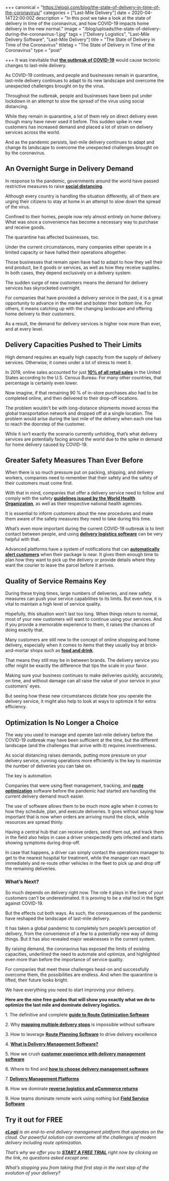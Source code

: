 +++
canonical = "https://elogii.com/blog/the-state-of-delivery-in-time-of-the-coronavirus/"
categories = ["Last-Mile Delivery"]
date = 2020-04-14T22:00:00Z
description = "In this post we take a look at the state of delivery in time of the coronavirus, and how COVID-19 impacts home delivery in the new normal."
image = "/blog/uploads/the-state-of-delivery-during-the-coronavirus-1.jpg"
tags = ["Delivery Logistics", "Last-Mile Delivery Software", "Last-Mile Delivery"]
title = "The State of Delivery in Time of the Coronavirus"
titletag = "The State of Delivery in Time of the Coronavirus"
type = "post"

+++
It was inevitable that [**the outbreak of COVID-19**](https://www.who.int/westernpacific/emergencies/covid-19) would cause tectonic changes to last-mile delivery.

As COVID-19 continues, and people and businesses remain in quarantine, last-mile delivery continues to adapt to its new landscape and overcome the unexpected challenges brought on by the virus.

Throughout the outbreak, people and businesses have been put under lockdown in an attempt to slow the spread of the virus using social distancing.

While they remain in quarantine, a lot of them rely on direct delivery even though many have never used it before. This sudden spike in new customers has increased demand and placed a lot of strain on delivery services across the world.

And as the pandemic persists, last-mile delivery continues to adapt and change its landscape to overcome the unexpected challenges brought on by the coronavirus.

## An Overnight Surge in Delivery Demand

In response to the pandemic, governments around the world have passed restrictive measures to raise [**social distancing**](https://www.cdc.gov/coronavirus/2019-ncov/prevent-getting-sick/social-distancing.html).

Although every country is handling the situation differently, all of them are urging their citizens to stay at home in an attempt to slow down the spread of the virus.

Confined to their homes, people now rely almost entirely on home delivery. What was once a convenience has become a necessary way to purchase and receive goods.

The quarantine has affected businesses, too.

Under the current circumstances, many companies either operate in a limited capacity or have halted their operations altogether.

Those businesses that remain open have had to adapt to how they sell their end product, be it goods or services, as well as how they receive supplies. In both cases, they depend exclusively on a delivery system.

The sudden surge of new customers means the demand for delivery services has skyrocketed overnight.

For companies that have provided a delivery service in the past, it is a great opportunity to advance in the market and bolster their bottom line. For others, it means catching up with the changing landscape and offering home delivery to their customers.

As a result, the demand for delivery services is higher now more than ever, and at every level.

## Delivery Capacities Pushed to Their Limits

High demand requires an equally high capacity from the supply of delivery services. Otherwise, it comes under a lot of stress to meet it.

In 2019, online sales accounted for just [**10% of all retail sales**](https://www.businessinsider.com/ecommerce-topped-10-percent-of-us-retail-in-2019-2020-2) in the United States according to the U.S. Census Bureau. For many other countries, that percentage is certainly even lower.

Now imagine, if that remaining 90 % of in-store purchases also had to be completed online, and then delivered to their drop-off locations.

The problem wouldn’t be with long-distance shipments moved across the global transportation network and dropped off at a single location. The problem would arise during the last mile of the delivery when each one has to reach the doorstep of the customer.

While it isn’t exactly the scenario currently unfolding, that’s what delivery services are potentially facing around the world due to the spike in demand for home delivery caused by COVID-19.

## Greater Safety Measures Than Ever Before

When there is so much pressure put on packing, shipping, and delivery workers, companies need to remember that their safety and the safety of their customers must come first.

With that in mind, companies that offer a delivery service need to follow and comply with the safety [**guidelines issued by the World Health Organization**](https://www.who.int/emergencies/diseases/novel-coronavirus-2019/technical-guidance), as well as their respective national health agencies.

It is essential to inform customers about the new procedures and make them aware of the safety measures they need to take during this time.

What’s even more important during the current COVID-19 outbreak is to limit contact between people, and using [**delivery logistics software**](https://elogii.com/) can be very helpful with that.

Advanced platforms have a system of notifications that can [**automatically alert customers**](https://elogii.com/capabilities/communication-alerts) when their package is near. It gives them enough time to plan how they want to pick up the delivery or provide details where they want the courier to leave the parcel before it arrives.

## Quality of Service Remains Key

During these trying times, large numbers of deliveries, and new safety measures can push your service capabilities to its limits. But even now, it is vital to maintain a high level of service quality.

Hopefully, this situation won’t last too long. When things return to normal, most of your new customers will want to continue using your services. And if you provide a memorable experience to them, it raises the chances of doing exactly that.

Many customers are still new to the concept of online shopping and home delivery, especially when it comes to items that they usually buy at brick-and-mortar shops such as [**food and drink**](https://elogii.com/industries/food-drink).

That means they still may be in between brands. The delivery service you offer might be exactly the difference that tips the scale in your favor.

Making sure your business continues to make deliveries quickly, accurately, on time, and without damage can all raise the value of your service in your customers' eyes.

But seeing how these new circumstances dictate how you operate the delivery service, it might also help to look at ways to optimize it for extra efficiency.

## Optimization Is No Longer a Choice

The way you used to manage and operate last-mile delivery before the COVID-19 outbreak may have been sufficient at the time, but the different landscape (and the challenges that arrive with it) requires inventiveness.

As social distancing raises demands, putting more pressure on your delivery service, running operations more efficiently is the key to maximize the number of deliveries you can take on.

The key is automation.

Companies that were using fleet management, tracking, and [**route optimization**](https://elogii.com/blog/what-is-route-optimization-and-why-you-need-it/) software before the pandemic had started are handling the current delivery demand much easier.

The use of software allows them to be much more agile when it comes to how they schedule, plan, and execute deliveries. It goes without saying how important that is now when orders are arriving round the clock, while resources are spread thinly.

Having a central hub that can receive orders, send them out, and track them in the field also helps in case a driver unexpectedly gets infected and starts showing symptoms during drop-off.

In case that happens, a driver can simply contact the operations manager to get to the nearest hospital for treatment, while the manager can react immediately and re-route other vehicles in the fleet to pick up and drop off the remaining deliveries.

### What’s Next?

So much depends on delivery right now. The role it plays in the lives of your customers can’t be underestimated. It is proving to be a vital tool in the fight against COVID-19.

But the effects cut both ways. As such, the consequences of the pandemic have reshaped the landscape of last-mile delivery.

It has taken a global pandemic to completely turn people’s perception of delivery, from the convenience of a few to a potentially new way of doing things. But it has also revealed major weaknesses in the current system.

By raising demand, the coronavirus has exposed the limits of existing capacities, underlined the need to automate and optimize, and highlighted even more than before the importance of service quality.

For companies that meet these challenges head-on and successfully overcome them, the possibilities are endless. And when the quarantine is lifted, their future looks bright.

We have everything you need to start improving your delivery.

**Here are the nine free guides that will show you exactly what we do to optimize the last mile and dominate delivery logistics.**

1\. The definitive and complete [**guide to Route Optimization Software**](https://elogii.com/blog/guide-to-route-optimization-software/ "guide to route optimization software")

2\. Why [**mapping multiple delivery stops**](https://elogii.com/blog/mapping-multiple-delivery-stops/ "mapping multiple delivery stops") is impossible without software

3\. How to leverage [**Route Planning Software**](https://elogii.com/blog/how-route-planning-software-improves-delivery/ "route planning software") to drive delivery excellence

4\. [**What is Delivery Management Software?**](https://elogii.com/blog/what-is-delivery-management-software/ "what is delivery management software")

5\. How we crush [**customer experience with delivery management software**](https://elogii.com/blog/delivery-management-software-and-customer-experience/ "customer experience and delivery management software")

6\. Where to find and [**how to choose delivery management software**](https://elogii.com/blog/how-to-choose-delivery-management-software/ "how to choose delivery management software")

7\. [**Delivery Management Platforms**](https://elogii.com/blog/delivery-management-platforms/ "delivery management platforms")

8\. How we dominate [**reverse logistics and eCommerce returns**](https://elogii.com/blog/reverse-logistics-and-ecommerce-returns/ "reverse logistics and ecommerce returns")

9\. How teams dominate remote work using nothing but [**Field Service Software**](https://elogii.com/blog/how-do-you-successfully-manage-your-field-service-using-software/ "field service software")

## Try it out for FREE

[**_eLogii_**](https://elogii.com/) _is an end-to-end delivery management platform that operates on the cloud. Our powerful solution can overcome all the challenges of modern delivery including route optimization._

_That’s why we offer you to_ [**_START A FREE TRIAL_**](https://elogii.com/book-demo) _right now by clicking on the link, no questions asked except one:_

_What’s stopping you from taking that first step in the next step of the evolution of your delivery?_